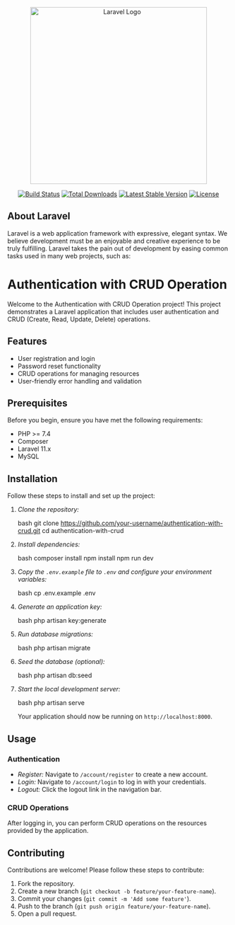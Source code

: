 <p align="center"><a href="https://laravel.com" target="_blank"><img src="https://raw.githubusercontent.com/laravel/art/master/logo-lockup/5%20SVG/2%20CMYK/1%20Full%20Color/laravel-logolockup-cmyk-red.svg" width="400" alt="Laravel Logo"></a></p>

<p align="center">
<a href="https://github.com/laravel/framework/actions"><img src="https://github.com/laravel/framework/workflows/tests/badge.svg" alt="Build Status"></a>
<a href="https://packagist.org/packages/laravel/framework"><img src="https://img.shields.io/packagist/dt/laravel/framework" alt="Total Downloads"></a>
<a href="https://packagist.org/packages/laravel/framework"><img src="https://img.shields.io/packagist/v/laravel/framework" alt="Latest Stable Version"></a>
<a href="https://packagist.org/packages/laravel/framework"><img src="https://img.shields.io/packagist/l/laravel/framework" alt="License"></a>
</p>

## About Laravel

Laravel is a web application framework with expressive, elegant syntax. We believe development must be an enjoyable and creative experience to be truly fulfilling. Laravel takes the pain out of development by easing common tasks used in many web projects, such as:

# Authentication with CRUD Operation

Welcome to the Authentication with CRUD Operation project! This project demonstrates a Laravel application that includes user authentication and CRUD (Create, Read, Update, Delete) operations.


## Features

- User registration and login
- Password reset functionality
- CRUD operations for managing resources
- User-friendly error handling and validation

## Prerequisites

Before you begin, ensure you have met the following requirements:

- PHP >= 7.4
- Composer
- Laravel 11.x
- MySQL

## Installation

Follow these steps to install and set up the project:

1. *Clone the repository:*

    bash
    git clone https://github.com/your-username/authentication-with-crud.git
    cd authentication-with-crud
    

2. *Install dependencies:*

    bash
    composer install
    npm install
    npm run dev
    

3. *Copy the `.env.example` file to `.env` and configure your environment variables:*

    bash
    cp .env.example .env
    

4. *Generate an application key:*

    bash
    php artisan key:generate
    

5. *Run database migrations:*

    bash
    php artisan migrate
    

6. *Seed the database (optional):*

    bash
    php artisan db:seed
    

7. *Start the local development server:*

    bash
    php artisan serve
    

    Your application should now be running on `http://localhost:8000`.

## Usage

### Authentication

- *Register:* Navigate to `/account/register` to create a new account.
- *Login:* Navigate to `/account/login` to log in with your credentials.
- *Logout:* Click the logout link in the navigation bar.

### CRUD Operations

After logging in, you can perform CRUD operations on the resources provided by the application.

## Contributing

Contributions are welcome! Please follow these steps to contribute:

1. Fork the repository.
2. Create a new branch (`git checkout -b feature/your-feature-name`).
3. Commit your changes (`git commit -m 'Add some feature'`).
4. Push to the branch (`git push origin feature/your-feature-name`).
5. Open a pull request.

